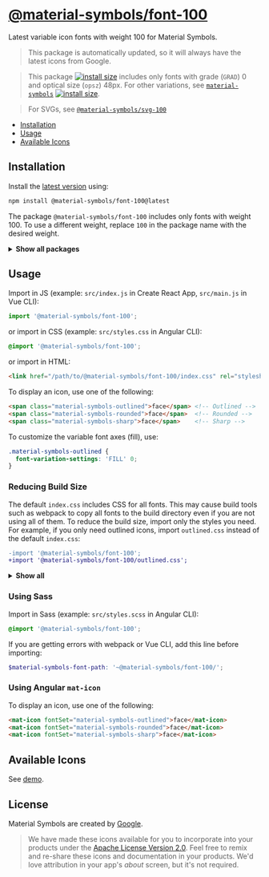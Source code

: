 # [@material-symbols/font-100](https://github.com/marella/material-symbols/tree/main/font/100)

Latest variable icon fonts with weight 100 for Material Symbols.

> This package is automatically updated, so it will always have the latest icons from Google.

> This package [![install size](https://packagephobia.com/badge?p=@material-symbols/font-100)](https://packagephobia.com/result?p=@material-symbols/font-100) includes only fonts with grade (`GRAD`) 0 and optical size (`opsz`) 48px. For other variations, see [`material-symbols`](https://www.npmjs.com/package/material-symbols) [![install size](https://packagephobia.com/badge?p=material-symbols)](https://packagephobia.com/result?p=material-symbols).

> For SVGs, see [`@material-symbols/svg-100`](https://www.npmjs.com/package/@material-symbols/svg-100)

- [Installation](#installation)
- [Usage](#usage)
- [Available Icons](#available-icons)

## Installation

Install the [latest version][releases] using:

```sh
npm install @material-symbols/font-100@latest
```

The package `@material-symbols/font-100` includes only fonts with weight 100. To use a different weight, replace `100` in the package name with the desired weight.

<details>
<summary><strong>Show all packages</strong></summary><br>

| Package                                                                                  | Weight |
| :--------------------------------------------------------------------------------------- | :----- |
| [`@material-symbols/font-100`](https://www.npmjs.com/package/@material-symbols/font-100) | 100    |
| [`@material-symbols/font-200`](https://www.npmjs.com/package/@material-symbols/font-200) | 200    |
| [`@material-symbols/font-300`](https://www.npmjs.com/package/@material-symbols/font-300) | 300    |
| [`@material-symbols/font-400`](https://www.npmjs.com/package/@material-symbols/font-400) | 400    |
| [`@material-symbols/font-500`](https://www.npmjs.com/package/@material-symbols/font-500) | 500    |
| [`@material-symbols/font-600`](https://www.npmjs.com/package/@material-symbols/font-600) | 600    |
| [`@material-symbols/font-700`](https://www.npmjs.com/package/@material-symbols/font-700) | 700    |

</details>

## Usage

Import in JS (example: `src/index.js` in Create React App, `src/main.js` in Vue CLI):

```js
import '@material-symbols/font-100';
```

or import in CSS (example: `src/styles.css` in Angular CLI):

```css
@import '@material-symbols/font-100';
```

or import in HTML:

```html
<link href="/path/to/@material-symbols/font-100/index.css" rel="stylesheet">
```

To display an icon, use one of the following:

```html
<span class="material-symbols-outlined">face</span> <!-- Outlined -->
<span class="material-symbols-rounded">face</span>  <!-- Rounded -->
<span class="material-symbols-sharp">face</span>    <!-- Sharp -->
```

To customize the variable font axes (fill), use:

```css
.material-symbols-outlined {
  font-variation-settings: 'FILL' 0;
}
```

### Reducing Build Size

The default `index.css` includes CSS for all fonts. This may cause build tools such as webpack to copy all fonts to the build directory even if you are not using all of them. To reduce the build size, import only the styles you need. For example, if you only need outlined icons, import `outlined.css` instead of the default `index.css`:

```diff
-import '@material-symbols/font-100';
+import '@material-symbols/font-100/outlined.css';
```

<details>
<summary><strong>Show all</strong></summary><br>

Icons | CSS | Sass
:--- | :--- | :---
Outlined | outlined.css | outlined.scss
Rounded | rounded.css | rounded.scss
Sharp | sharp.css | sharp.scss

</details>

### Using Sass

Import in Sass (example: `src/styles.scss` in Angular CLI):

```scss
@import '@material-symbols/font-100';
```

If you are getting errors with webpack or Vue CLI, add this line before importing:

```scss
$material-symbols-font-path: '~@material-symbols/font-100/';
```

### Using Angular `mat-icon`

To display an icon, use one of the following:

```html
<mat-icon fontSet="material-symbols-outlined">face</mat-icon>
<mat-icon fontSet="material-symbols-rounded">face</mat-icon>
<mat-icon fontSet="material-symbols-sharp">face</mat-icon>
```

## Available Icons

See [demo].

## License

Material Symbols are created by [Google](https://github.com/google/material-design-icons#license).

> We have made these icons available for you to incorporate into your products under the [Apache License Version 2.0][license]. Feel free to remix and re-share these icons and documentation in your products.
We'd love attribution in your app's *about* screen, but it's not required.

[releases]: https://github.com/marella/material-symbols/releases
[license]: https://github.com/marella/material-symbols/blob/main/font/100/LICENSE
[demo]: https://marella.github.io/material-symbols/demo/
